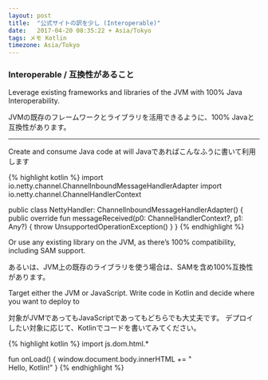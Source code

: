 ```yaml
---
layout: post
title:  "公式サイトの訳を少し (Interoperable)"
date:   2017-04-20 08:35:22 + Asia/Tokyo
tags: メモ Kotlin
timezone: Asia/Tokyo
---
```


### Interoperable / 互換性があること

Leverage existing frameworks and libraries of the JVM with 100% Java Interoperability.

JVMの既存のフレームワークとライブラリを活用できるように、100% Javaと互換性があります。

---
Create and consume Java code at will
Javaであればこんなふうに書いて利用します

{% highlight kotlin %}
import io.netty.channel.ChannelInboundMessageHandlerAdapter
import io.netty.channel.ChannelHandlerContext

public class NettyHandler: ChannelInboundMessageHandlerAdapter<Any>() {
    public override fun messageReceived(p0: ChannelHandlerContext?, p1: Any?) {
        throw UnsupportedOperationException()
    }
}
{% endhighlight %}

Or use any existing library on the JVM, as there’s 100% compatibility, including SAM support.

あるいは、JVM上の既存のライブラリを使う場合は、SAMを含め100%互換性があります。

Target either the JVM or JavaScript. Write code in Kotlin and decide where you want to deploy to

対象がJVMであってもJavaScriptであってもどちらでも大丈夫です。
デプロイしたい対象に応じて、Kotlinでコードを書いてみてください。

{% highlight kotlin %}
import js.dom.html.*

fun onLoad() {
    window.document.body.innerHTML += "<br/>Hello, Kotlin!"
}
{% endhighlight %}